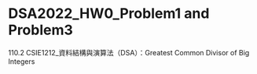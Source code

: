 # DSA2022_HW0_Problem1 and Problem3
110.2 CSIE1212_資料結構與演算法（DSA）：Greatest Common Divisor of Big Integers
